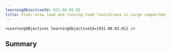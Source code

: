 ```yaml
---
learningObjectiveId: 031.06.02.01
title: Floor-area load and running-load limitations in cargo compartments
---
```


```tsx eval
<LearningOBjectives learningObjectiveId={031.06.02.01} />
```

## Summary
